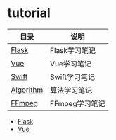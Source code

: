 # tutorial


| 目录 | 说明 |
| --- | --- |
| [Flask](https://github.com/ishepherdMiner/tutorial/tree/main/Flask) | Flask学习笔记 |
| [Vue](https://github.com/ishepherdMiner/tutorial/tree/main/Vue) | Vue学习笔记 |
| [Swift](https://github.com/ishepherdMiner/tutorial/tree/main/Swift) | Swift学习笔记 |
| [Algorithm](https://github.com/ishepherdMiner/tutorial/tree/main/Algorithm) | 算法学习笔记 |
| [FFmpeg](https://github.com/ishepherdMiner/tutorial/tree/main/FFmpeg) | FFmpeg学习笔记 |


* [Flask](https://github.com/ishepherdMiner/tutorial/tree/main/Flask)
* [Vue](https://github.com/ishepherdMiner/tutorial/tree/main/Vue)


